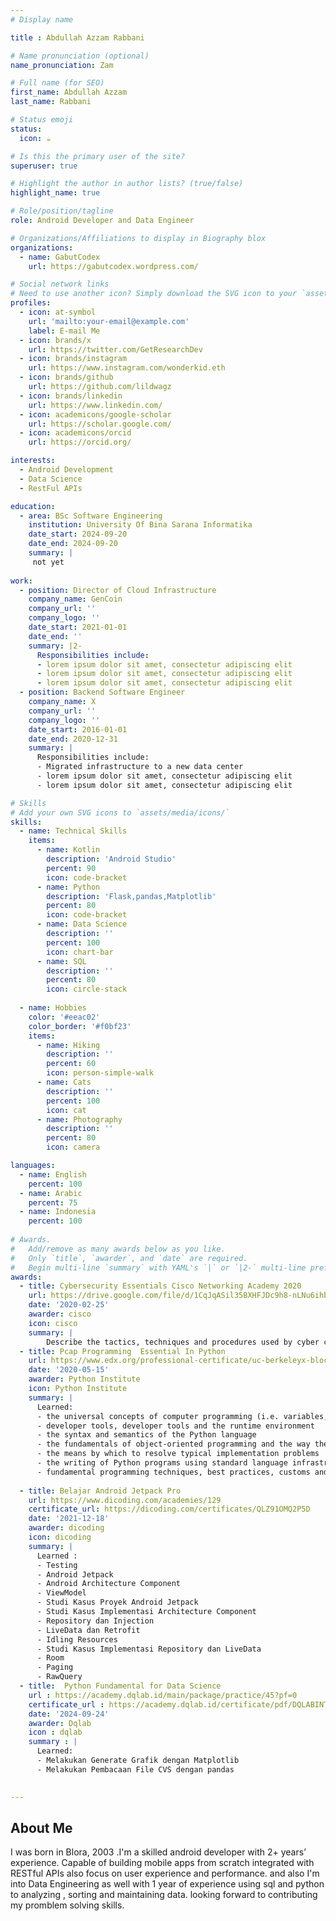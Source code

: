 ```yaml
---
# Display name

title : Abdullah Azzam Rabbani

# Name pronunciation (optional)
name_pronunciation: Zam

# Full name (for SEO)
first_name: Abdullah Azzam 
last_name: Rabbani

# Status emoji
status:
  icon: ☕️

# Is this the primary user of the site?
superuser: true

# Highlight the author in author lists? (true/false)
highlight_name: true

# Role/position/tagline
role: Android Developer and Data Engineer

# Organizations/Affiliations to display in Biography blox
organizations:
  - name: GabutCodex
    url: https://gabutcodex.wordpress.com/

# Social network links
# Need to use another icon? Simply download the SVG icon to your `assets/media/icons/` folder.
profiles:
  - icon: at-symbol
    url: 'mailto:your-email@example.com'
    label: E-mail Me
  - icon: brands/x
    url: https://twitter.com/GetResearchDev
  - icon: brands/instagram
    url: https://www.instagram.com/wonderkid.eth
  - icon: brands/github
    url: https://github.com/lildwagz
  - icon: brands/linkedin
    url: https://www.linkedin.com/
  - icon: academicons/google-scholar
    url: https://scholar.google.com/
  - icon: academicons/orcid
    url: https://orcid.org/

interests:
  - Android Development
  - Data Science
  - RestFul APIs

education:
  - area: BSc Software Engineering
    institution: University Of Bina Sarana Informatika
    date_start: 2024-09-20
    date_end: 2024-09-20
    summary: |
     not yet
      
work:
  - position: Director of Cloud Infrastructure
    company_name: GenCoin
    company_url: ''
    company_logo: ''
    date_start: 2021-01-01
    date_end: ''
    summary: |2-
      Responsibilities include:
      - lorem ipsum dolor sit amet, consectetur adipiscing elit
      - lorem ipsum dolor sit amet, consectetur adipiscing elit
      - lorem ipsum dolor sit amet, consectetur adipiscing elit
  - position: Backend Software Engineer
    company_name: X
    company_url: ''
    company_logo: ''
    date_start: 2016-01-01
    date_end: 2020-12-31
    summary: |
      Responsibilities include:
      - Migrated infrastructure to a new data center
      - lorem ipsum dolor sit amet, consectetur adipiscing elit
      - lorem ipsum dolor sit amet, consectetur adipiscing elit

# Skills
# Add your own SVG icons to `assets/media/icons/`
skills:
  - name: Technical Skills
    items:
      - name: Kotlin
        description: 'Android Studio'
        percent: 90
        icon: code-bracket
      - name: Python
        description: 'Flask,pandas,Matplotlib'
        percent: 80
        icon: code-bracket
      - name: Data Science
        description: ''
        percent: 100
        icon: chart-bar
      - name: SQL
        description: ''
        percent: 80
        icon: circle-stack
        
  - name: Hobbies
    color: '#eeac02'
    color_border: '#f0bf23'
    items:
      - name: Hiking
        description: ''
        percent: 60
        icon: person-simple-walk
      - name: Cats
        description: ''
        percent: 100
        icon: cat
      - name: Photography
        description: ''
        percent: 80
        icon: camera

languages:
  - name: English
    percent: 100
  - name: Arabic
    percent: 75
  - name: Indonesia
    percent: 100
    
# Awards.
#   Add/remove as many awards below as you like.
#   Only `title`, `awarder`, and `date` are required.
#   Begin multi-line `summary` with YAML's `|` or `|2-` multi-line prefix and indent 2 spaces below.
awards:
  - title: Cybersecurity Essentials Cisco Networking Academy 2020
    url: https://drive.google.com/file/d/1CqJqASil35BXHFJDc9h8-nLNu6ihbvAM/view?usp=sharing
    date: '2020-02-25'
    awarder: cisco
    icon: cisco
    summary: |
        Describe the tactics, techniques and procedures used by cyber criminals; Describe the principles of confidentiality, integrity, and availability as they relate to data states and cybersecurity countermeasures;Describe technologies, products and procedures used to protect confidentiality, ensure integrity and provide high availability. Explain how cybersecurity professionals use technologies, processes and procedures to defend all components of the network.Explain the purpose of laws related to cybersecurity.
  - title: Pcap Programming  Essential In Python
    url: https://www.edx.org/professional-certificate/uc-berkeleyx-blockchain-fundamentals
    date: '2020-05-15'
    awarder: Python Institute
    icon: Python Institute
    summary: |
      Learned:
      - the universal concepts of computer programming (i.е. variables, flow control, data structures, algorithms, conditional execution, loops, functions, etc.)
      - developer tools, developer tools and the runtime environment
      - the syntax and semantics of the Python language
      - the fundamentals of object-oriented programming and the way they are adopted in Python
      - the means by which to resolve typical implementation problems
      - the writing of Python programs using standard language infrastructure
      - fundamental programming techniques, best practices, customs and vocabulary, including the most common library functions in Python 3
    
  - title: Belajar Android Jetpack Pro
    url: https://www.dicoding.com/academies/129
    certificate_url: https://dicoding.com/certificates/QLZ91OMQ2P5D
    date: '2021-12-18'
    awarder: dicoding
    icon: dicoding
    summary: |
      Learned :
      - Testing
      - Android Jetpack
      - Android Architecture Component
      - ViewModel
      - Studi Kasus Proyek Android Jetpack
      - Studi Kasus Implementasi Architecture Component
      - Repository dan Injection
      - LiveData dan Retrofit
      - Idling Resources
      - Studi Kasus Implementasi Repository dan LiveData
      - Room
      - Paging
      - RawQuery
  - title:  Python Fundamental for Data Science 
    url : https://academy.dqlab.id/main/package/practice/45?pf=0
    certificate_url : https://academy.dqlab.id/certificate/pdf/DQLABINTP1MMALPM
    date: '2024-09-24'
    awarder: Dqlab
    icon : dqlab
    summary : |
      Learned:
      - Melakukan Generate Grafik dengan Matplotlib
      - Melakukan Pembacaan File CVS dengan pandas
      

---
```


## About Me

 I was born in Blora, 2003 .I'm a skilled android  developer with 2+ years’ experience. Capable of building mobile apps from scratch integrated with RESTful APIs
 also focus on user experience and performance. and also I'm into Data Engineering as well with 1 year of experience using sql and python to analyzing , sorting and maintaining data. looking forward to contributing my promblem solving skills.